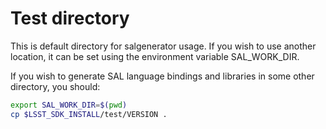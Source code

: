 # Test directory

This is default directory for salgenerator usage.
If you wish to use another location, it can be set using the
environment variable SAL\_WORK\_DIR.

If you wish to generate SAL language bindings and libraries in some other directory, you should:

```bash
export SAL_WORK_DIR=$(pwd)
cp $LSST_SDK_INSTALL/test/VERSION .
```
